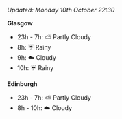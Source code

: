 *Updated: Monday 10th October 22:30*

**Glasgow**

* 23h - 7h: :partly_sunny: Partly Cloudy
* 8h: :umbrella: Rainy
* 9h: :cloud: Cloudy
* 10h: :umbrella: Rainy

**Edinburgh**

* 23h - 7h: :partly_sunny: Partly Cloudy
* 8h - 10h: :cloud: Cloudy
